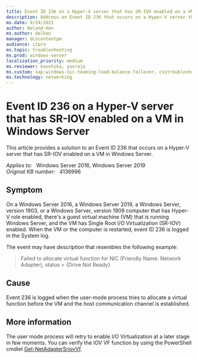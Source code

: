 ```yaml
---
title: Event ID 236 on a Hyper-V server that has SR-IOV enabled on a VM in Windows Server
description: Address an Event ID 236 that occurs on a Hyper-V server that has SR-IOV enabled on a VM in Windows Server.
ms.date: 9/24/2021
author: Deland-Han
ms.author: delhan
manager: dcscontentpm
audience: itpro
ms.topic: troubleshooting
ms.prod: windows-server
localization_priority: medium
ms.reviewer: kaushika, yuvraja
ms.custom: sap:windows-nic-teaming-load-balance-failover, csstroubleshoot
ms.technology: networking
---
```

# Event ID 236 on a Hyper-V server that has SR-IOV enabled on a VM in Windows Server

This article provides a solution to an Event ID 236 that occurs on a Hyper-V server that has SR-IOV enabled on a VM in Windows Server.

_Applies to:_ &nbsp; Windows Server 2016, Windows Server 2019  
_Original KB number:_ &nbsp; 4136996

## Symptom

On a Windows Server 2016, a Windows Server 2019, a Windows Server, version 1903, or a Windows Server, version 1909 computer that has Hyper-V role enabled, there's a guest virtual machine (VM) that is running Windows Server, and the VM has Single Root I/O Virtualization (SR-IOV) enabled. When the VM or the computer is restarted, event ID 236 is logged in the System log.

The event may have description that resembles the following example:

> Failed to allocate virtual function for NIC (Friendly Name: Network Adapter), status = {Drive Not Ready}

## Cause

Event 236 is logged when the user-mode process tries to allocate a virtual function before the VM and the host communication channel is established.

## More information

The user mode process will retry to enable I/O Virtualization at a later stage in few moments. You can verify the IOV VF function by using the PowerShell cmdlet [Get-NetAdapterSriovVf](/powershell/module/netadapter/get-netadaptersriovvf?view=win10-ps&preserve-view=true).
